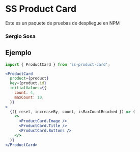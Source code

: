 # SS Product Card

Este es un paquete de pruebas de despliegue en NPM

### Sergio Sosa

## Ejemplo

```jsx
import { ProductCard } from 'ss-product-card';
```

```jsx
<ProductCard
  product={product}
  key={product.id}
  initialValues={{
    count: 4,
    maxCount: 10,
  }}
>
  {({ reset, increaseBy, count, isMaxCountReached }) => (
    <>
      <ProductCard.Image />
      <ProductCard.Title />
      <ProductCard.Buttons />
    </>
  )}
</ProductCard>
```
